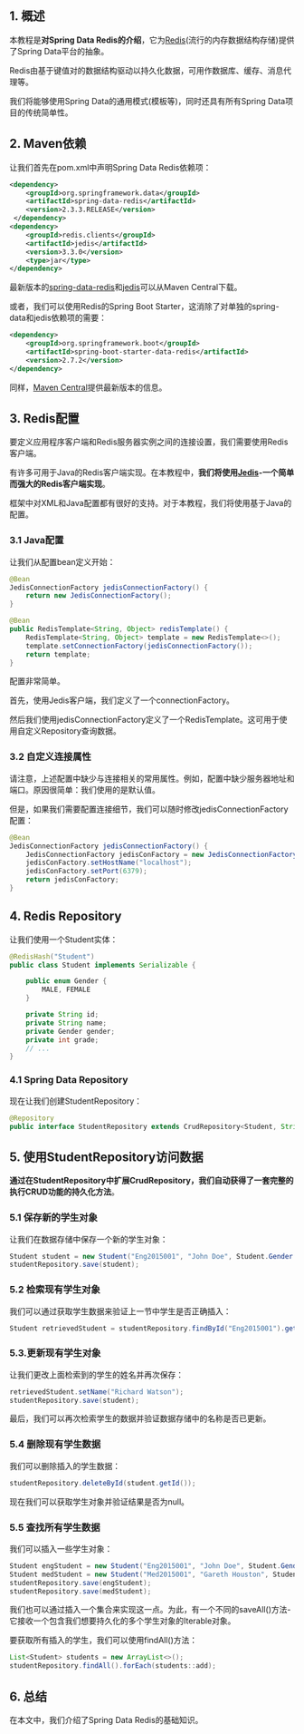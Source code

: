 ## 1. 概述

本教程是**对Spring Data Redis的介绍**，它为[Redis](http://redis.io/)(流行的内存数据结构存储)提供了Spring Data平台的抽象。

Redis由基于键值对的数据结构驱动以持久化数据，可用作数据库、缓存、消息代理等。

我们将能够使用Spring Data的通用模式(模板等)，同时还具有所有Spring Data项目的传统简单性。

## 2. Maven依赖

让我们首先在pom.xml中声明Spring Data Redis依赖项：

```xml
<dependency>
    <groupId>org.springframework.data</groupId>
    <artifactId>spring-data-redis</artifactId>
    <version>2.3.3.RELEASE</version>
 </dependency>
<dependency>
    <groupId>redis.clients</groupId>
    <artifactId>jedis</artifactId>
    <version>3.3.0</version>
    <type>jar</type>
</dependency>
```

最新版本的[spring-data-redis](https://central.sonatype.com/artifact/org.springframework.data/spring-data-redis/3.0.3)和[jedis](https://central.sonatype.com/artifact/redis.clients/jedis/4.4.0-m2)可以从Maven Central下载。

或者，我们可以使用Redis的Spring Boot Starter，这消除了对单独的spring-data和jedis依赖项的需要：

```xml
<dependency>
    <groupId>org.springframework.boot</groupId>
    <artifactId>spring-boot-starter-data-redis</artifactId>
    <version>2.7.2</version>
</dependency>
```

同样，[Maven Central](https://central.sonatype.com/artifact/org.springframework.boot/spring-boot-starter-data-redis/3.0.3)提供最新版本的信息。

## 3. Redis配置

要定义应用程序客户端和Redis服务器实例之间的连接设置，我们需要使用Redis客户端。

有许多可用于Java的Redis客户端实现。在本教程中，**我们将使用[Jedis](https://github.com/xetorthio/jedis)-一个简单而强大的Redis客户端实现**。

框架中对XML和Java配置都有很好的支持。对于本教程，我们将使用基于Java的配置。

### 3.1 Java配置

让我们从配置bean定义开始：

```java
@Bean
JedisConnectionFactory jedisConnectionFactory() {
    return new JedisConnectionFactory();
}

@Bean
public RedisTemplate<String, Object> redisTemplate() {
    RedisTemplate<String, Object> template = new RedisTemplate<>();
    template.setConnectionFactory(jedisConnectionFactory());
    return template;
}
```

配置非常简单。

首先，使用Jedis客户端，我们定义了一个connectionFactory。

然后我们使用jedisConnectionFactory定义了一个RedisTemplate。这可用于使用自定义Repository查询数据。

### 3.2 自定义连接属性

请注意，上述配置中缺少与连接相关的常用属性。例如，配置中缺少服务器地址和端口。原因很简单：我们使用的是默认值。

但是，如果我们需要配置连接细节，我们可以随时修改jedisConnectionFactory配置：

```java
@Bean
JedisConnectionFactory jedisConnectionFactory() {
    JedisConnectionFactory jedisConFactory = new JedisConnectionFactory();
    jedisConFactory.setHostName("localhost");
    jedisConFactory.setPort(6379);
    return jedisConFactory;
}
```

## 4. Redis Repository

让我们使用一个Student实体：

```java
@RedisHash("Student")
public class Student implements Serializable {

    public enum Gender {
        MALE, FEMALE
    }

    private String id;
    private String name;
    private Gender gender;
    private int grade;
    // ...
}
```

### 4.1 Spring Data Repository

现在让我们创建StudentRepository：

```java
@Repository
public interface StudentRepository extends CrudRepository<Student, String> {}
```

## 5. 使用StudentRepository访问数据

**通过在StudentRepository中扩展CrudRepository，我们自动获得了一套完整的执行CRUD功能的持久化方法**。

### 5.1 保存新的学生对象

让我们在数据存储中保存一个新的学生对象：

```java
Student student = new Student("Eng2015001", "John Doe", Student.Gender.MALE, 1);
studentRepository.save(student);
```

### 5.2 检索现有学生对象

我们可以通过获取学生数据来验证上一节中学生是否正确插入：

```java
Student retrievedStudent = studentRepository.findById("Eng2015001").get();
```

### 5.3.更新现有学生对象

让我们更改上面检索到的学生的姓名并再次保存：

```java
retrievedStudent.setName("Richard Watson");
studentRepository.save(student);
```

最后，我们可以再次检索学生的数据并验证数据存储中的名称是否已更新。

### 5.4 删除现有学生数据

我们可以删除插入的学生数据：

```java
studentRepository.deleteById(student.getId());
```

现在我们可以获取学生对象并验证结果是否为null。

### 5.5 查找所有学生数据

我们可以插入一些学生对象：

```java
Student engStudent = new Student("Eng2015001", "John Doe", Student.Gender.MALE, 1);
Student medStudent = new Student("Med2015001", "Gareth Houston", Student.Gender.MALE, 2);
studentRepository.save(engStudent);
studentRepository.save(medStudent);
```

我们也可以通过插入一个集合来实现这一点。为此，有一个不同的saveAll()方法-它接收一个包含我们想要持久化的多个学生对象的Iterable对象。

要获取所有插入的学生，我们可以使用findAll()方法：

```java
List<Student> students = new ArrayList<>();
studentRepository.findAll().forEach(students::add);
```

## 6. 总结

在本文中，我们介绍了Spring Data Redis的基础知识。